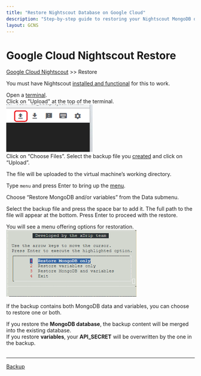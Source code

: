 ```yaml
---
title: "Restore Nightscout Database on Google Cloud"
description: "Step-by-step guide to restoring your Nightscout MongoDB data or variables on Google Cloud from backup files. Includes documentation and help for safe data recovery."
layout: GCNS
---
```


# Google Cloud Nightscout Restore
[Google Cloud Nightscout](./GoogleCloud.md) >> Restore  
  
You must have Nightscout [installed and functional](./GoogleCloud.md) for this to work.  
  
Open a [terminal](./Terminal.md).  
Click on "Upload" at the top of the terminal.  
![Upload](./images/Upload.png)  
Click on “Choose Files”. Select the backup file you [created](./DatabaseBackup.md) and click on “Upload”.  
  
The file will be uploaded to the virtual machine’s working directory.    
  
Type `menu` and press Enter to bring up the [menu](./Menu.md).  
  
Choose “Restore MongoDB and/or variables” from the Data submenu.  
  
Select the backup file and press the space bar to add it. The full path to the file will appear at the bottom. Press Enter to proceed with the restore.  
  
You will see a menu offering options for restoration.  
![BackupRestoreMenu](./images/BackupRestoreMenu.png)  
  
If the backup contains both MongoDB data and variables, you can choose to restore one or both.  
  
If you restore the **MongoDB database**, the backup content will be merged into the existing database.  
If you restore **variables**, your **API_SECRET** will be overwritten by the one in the backup.  
<br/>  
  
---  
  
[Backup](./DatabaseBackup.md)  

  
